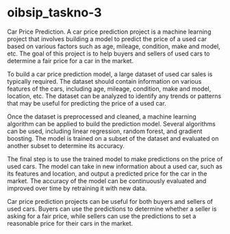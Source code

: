 # oibsip_taskno-3
Car Price Prediction.
A car price prediction project is a machine learning project that involves building a model to predict the price of a used car based on various factors such as age, mileage, condition, make and model, etc. The goal of this project is to help buyers and sellers of used cars to determine a fair price for a car in the market.

To build a car price prediction model, a large dataset of used car sales is typically required. The dataset should contain information on various features of the cars, including age, mileage, condition, make and model, location, etc. The dataset can be analyzed to identify any trends or patterns that may be useful for predicting the price of a used car.

Once the dataset is preprocessed and cleaned, a machine learning algorithm can be applied to build the prediction model. Several algorithms can be used, including linear regression, random forest, and gradient boosting. The model is trained on a subset of the dataset and evaluated on another subset to determine its accuracy.

The final step is to use the trained model to make predictions on the price of used cars. The model can take in new information about a used car, such as its features and location, and output a predicted price for the car in the market. The accuracy of the model can be continuously evaluated and improved over time by retraining it with new data.

Car price prediction projects can be useful for both buyers and sellers of used cars. Buyers can use the predictions to determine whether a seller is asking for a fair price, while sellers can use the predictions to set a reasonable price for their cars in the market.
